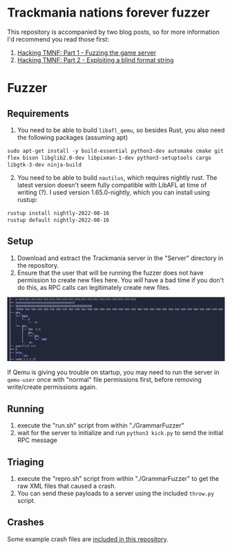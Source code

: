 # Trackmania nations forever fuzzer

This repository is accompanied by two blog posts, so for more information I'd recommend you read those first:
1. [Hacking TMNF: Part 1 - Fuzzing the game server](https://blog.bricked.tech/posts/tmnf/part1/)
2. [Hacking TMNF: Part 2 - Exploiting a blind format string ](https://blog.bricked.tech/posts/tmnf/part2/)

# Fuzzer
## Requirements
1. You need to be able to build `libafl_qemu`, so besides Rust, you also need the following packages (assuming apt)  
```
sudo apt-get install -y build-essential python3-dev automake cmake git flex bison libglib2.0-dev libpixman-1-dev python3-setuptools cargo libgtk-3-dev ninja-build
```
2. You need to be able to build `nautilus`, which requires nightly rust. The latest version doesn't seem fully compatible with LibAFL at time of writing (?). I used version 1.65.0-nightly, which you can install using rustup:
```
rustup install nightly-2022-08-16
rustup default nightly-2022-08-16
```

## Setup
1. Download and extract the Trackmania server in the "Server" directory in the repository.
1. Ensure that the user that will be running the fuzzer does not have permission to create new files here. You _will_ have a bad time if you don't do this, as RPC calls can legitimately create new files.  

![](.github/bad_day.png "Don't ask me how I know :P")

If Qemu is giving you trouble on startup, you may need to run the server in `qemu-user` once with "normal" file permissions first, before removing write/create permissions again.

## Running
1. execute the "run.sh" script from within "./GrammarFuzzer"
1. wait for the server to initialize and run `python3 kick.py` to send the initial RPC message

## Triaging
1. execute the "repro.sh" script from within "./GrammarFuzzer" to get the raw XML files that caused a crash.
1. You can send these payloads to a server using the included `throw.py` script.


## Crashes
Some example crash files are [included in this repository](./ExampleCrashes).
